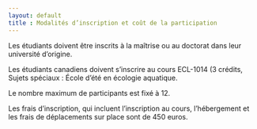 ```yaml
---
layout: default
title : Modalités d’inscription et coût de la participation
---
```

Les étudiants doivent être inscrits à la maîtrise ou au doctorat dans leur université d’origine.

Les étudiants canadiens doivent s’inscrire au cours ECL-1014 (3 crédits, Sujets spéciaux : École d’été en écologie aquatique.

Le nombre maximum de participants est fixé à 12.

Les frais d’inscription, qui incluent l’inscription au cours, l’hébergement et les frais de déplacements sur place sont de 450 euros.
